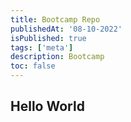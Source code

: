 ```yaml
---
title: Bootcamp Repo
publishedAt: '08-10-2022'
isPublished: true
tags: ['meta']
description: Bootcamp
toc: false
---
```


## Hello World

